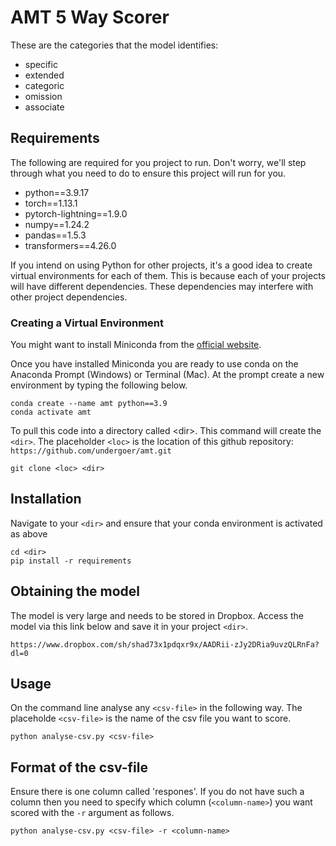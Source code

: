 # AMT 5 Way Scorer

These are the categories that the model identifies:

- specific 
- extended 
- categoric 
- omission 
- associate

## Requirements

The following are required for you project to run.
Don't worry, we'll step through what you need to do to ensure this project will run for you.

- python==3.9.17
- torch==1.13.1
- pytorch-lightning==1.9.0
- numpy==1.24.2
- pandas==1.5.3
- transformers==4.26.0

If you intend on using Python for other projects, it's a good idea to create virtual environments for each of them.
This is because each of your projects will have different dependencies.
These dependencies may interfere with other project dependencies.

### Creating a Virtual Environment

You might want to install Miniconda from the [official website](https://conda.io/projects/conda/en/latest/user-guide/install/index.html#id2).

Once you have installed Miniconda you are ready to use conda on the Anaconda Prompt (Windows) or Terminal (Mac).
At the prompt create a new environment by typing the following below.

    conda create --name amt python==3.9
    conda activate amt

To pull this code into a directory called \<dir\>. This command will create the `<dir>`. The placeholder `<loc>` is the location of this github repository: `https://github.com/undergoer/amt.git`

    git clone <loc> <dir>

## Installation

Navigate to your `<dir>` and ensure that your conda environment is activated as above

    cd <dir>
    pip install -r requirements

## Obtaining the model

The model is very large and needs to be stored in Dropbox. Access the model via this link below and save it in your project `<dir>`.

    https://www.dropbox.com/sh/shad73x1pdqxr9x/AADRii-zJy2DRia9uvzQLRnFa?dl=0

## Usage

On the command line analyse any `<csv-file>` in the following way. The placeholde `<csv-file>` is the name of the csv file you want to score.

    python analyse-csv.py <csv-file>

## Format of the csv-file

Ensure there is one column called 'respones'. If you do not have such a column then you need to specify which column (`<column-name>`) you want scored with the `-r` argument as follows.

    python analyse-csv.py <csv-file> -r <column-name>


